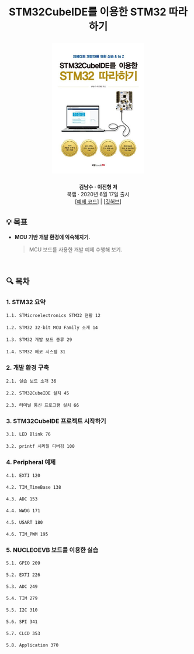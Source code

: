 <div width="100%" height="100%" align="center">
  
<h1 align="center">
  <p align="center">STM32CubeIDE를 이용한 STM32 따라하기</p>
  <a href="https://bcs.wiley.com/he-bcs/Books?action=index&itemId=1118739329&bcsId=9406">
    <img width="50%" src="cover.jpg" />
  </a>
</h1>
  

<b>김남수 · 이진형 저</b></br>
북랩 · 2020년 6월 17일 출시</br>
[[예제 코드](https://cafe.naver.com/androiddaq)] | [[깃허브](https://github.com/dauera80/stm32atoz)]</b> 

</div>

## :bulb: 목표

- **MCU 기반 개발 환경에 익숙해지기.**

  > MCU 보드를 사용한 개발 예제 수행해 보기.

<br/>

## :mag: 목차

### 1. STM32 요약

    1.1. STMicroelectronics STM32 현황 12

    1.2. STM32 32-bit MCU Family 소개 14

    1.3. STM32 개발 보드 종류 29

    1.4. STM32 에코 시스템 31

### 2. 개발 환경 구축

    2.1. 실습 보드 소개 36

    2.2. STM32CubeIDE 설치 45

    2.3. 터미널 통신 프로그램 설치 66

### 3. STM32CubeIDE 프로젝트 시작하기

    3.1. LED Blink 76

    3.2. printf 시리얼 디버깅 100

### 4. Peripheral 예제

    4.1. EXTI 120

    4.2. TIM_TimeBase 138

    4.3. ADC 153

    4.4. WWDG 171

    4.5. USART 180

    4.6. TIM_PWM 195

### 5. NUCLEOEVB 보드를 이용한 실습

    5.1. GPIO 209

    5.2. EXTI 226

    5.3. ADC 249

    5.4. TIM 279

    5.5. I2C 310

    5.6. SPI 341

    5.7. CLCD 353

    5.8. Application 370
